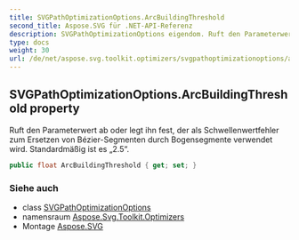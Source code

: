 ```yaml
---
title: SVGPathOptimizationOptions.ArcBuildingThreshold
second_title: Aspose.SVG für .NET-API-Referenz
description: SVGPathOptimizationOptions eigendom. Ruft den Parameterwert ab oder legt ihn fest der als Schwellenwertfehler zum Ersetzen von BézierSegmenten durch Bogensegmente verwendet wird. Standardmäßig ist es 2.5.
type: docs
weight: 30
url: /de/net/aspose.svg.toolkit.optimizers/svgpathoptimizationoptions/arcbuildingthreshold/
---
```

## SVGPathOptimizationOptions.ArcBuildingThreshold property

Ruft den Parameterwert ab oder legt ihn fest, der als Schwellenwertfehler zum Ersetzen von Bézier-Segmenten durch Bogensegmente verwendet wird. Standardmäßig ist es „2.5“.

```csharp
public float ArcBuildingThreshold { get; set; }
```

### Siehe auch

* class [SVGPathOptimizationOptions](../)
* namensraum [Aspose.Svg.Toolkit.Optimizers](../../svgpathoptimizationoptions/)
* Montage [Aspose.SVG](../../../)



